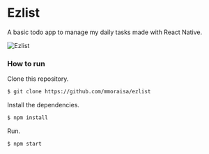 # Ezlist

A basic todo app to manage my daily tasks made with React Native.
  
![Ezlist](https://s3.amazonaws.com/in3d-site/portfolio/prj_ezlists.png "Ezlist")

### How to run

Clone this repository.

```sh
$ git clone https://github.com/mmoraisa/ezlist
```

Install the dependencies.

```sh
$ npm install
```

Run.

```sh
$ npm start
```
